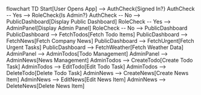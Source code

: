 flowchart TD
    Start[User Opens App] --> AuthCheck{Signed In?}
    AuthCheck -- Yes --> RoleCheck{Is Admin?}
    AuthCheck -- No --> PublicDashboard[Display Public Dashboard]
    RoleCheck -- Yes --> AdminPanel[Display Admin Panel]
    RoleCheck -- No --> PublicDashboard
    PublicDashboard --> FetchTodos[Fetch Todo Items]
    PublicDashboard --> FetchNews[Fetch Company News]
    PublicDashboard --> FetchUrgent[Fetch Urgent Tasks]
    PublicDashboard --> FetchWeather[Fetch Weather Data]
    AdminPanel --> AdminTodos[Todo Management]
    AdminPanel --> AdminNews[News Management]
    AdminTodos --> CreateTodo[Create Todo Task]
    AdminTodos --> EditTodo[Edit Todo Task]
    AdminTodos --> DeleteTodo[Delete Todo Task]
    AdminNews --> CreateNews[Create News Item]
    AdminNews --> EditNews[Edit News Item]
    AdminNews --> DeleteNews[Delete News Item]